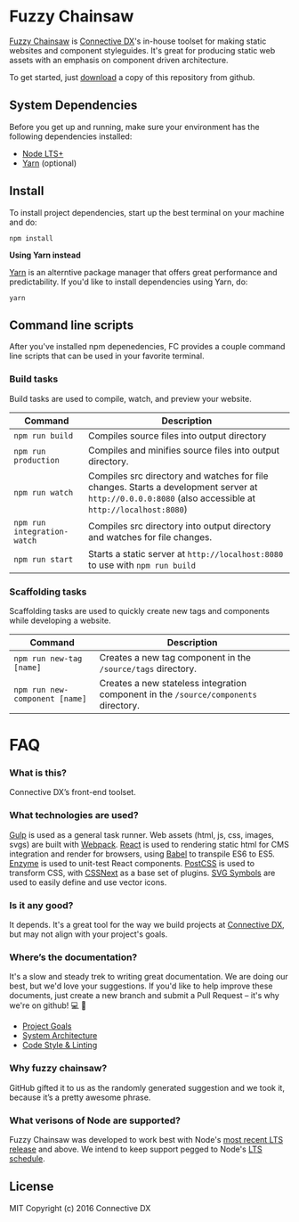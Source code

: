 # Fuzzy Chainsaw

[Fuzzy Chainsaw](https://github.com/connectivedx/fuzzy-chainsaw) is [Connective DX](https://www.connectivedx.com)'s in-house toolset for making static websites and component styleguides.  It's great for producing static web assets with an emphasis on component driven architecture.

To get started, just [download](https://github.com/connectivedx/fuzzy-chainsaw/archive/develop.zip) a copy of this repository from github.

## System Dependencies

Before you get up and running, make sure your environment has the following dependencies installed:

- [Node LTS+](https://nodejs.org/en/download)
- [Yarn](https://yarnpkg.com/en/docs/install) (optional)


## Install

To install project dependencies, start up the best terminal on your machine and do:

```
npm install
```

__Using Yarn instead__

[Yarn](https://github.com/yarnpkg/yarn) is an alterntive package manager that offers great performance and predictability.  If you'd like to install dependencies using Yarn, do:

```
yarn
```


## Command line scripts

After you've installed npm depenedencies, FC provides a couple command line scripts that can be used in your favorite terminal.

### Build tasks

Build tasks are used to compile, watch, and preview your website.

Command | Description
--- | ---
`npm run build` | Compiles source files into output directory
`npm run production` | Compiles and minifies source files into output directory.
`npm run watch` | Compiles src directory and watches for file changes. Starts a development server at `http://0.0.0.0:8080` (also accessible at `http://localhost:8080`)
`npm run integration-watch` | Compiles src directory into output directory and watches for file changes.
`npm run start` | Starts a static server at `http://localhost:8080` to use with `npm run build`

### Scaffolding tasks

Scaffolding tasks are used to quickly create new tags and components while developing a website.

Command | Description
--- | ---
`npm run new-tag [name]` | Creates a new tag component in the `/source/tags` directory.
`npm run new-component [name]` | Creates a new stateless integration component in the `/source/components` directory.


# FAQ

### What is this?

Connective DX’s front-end toolset.

### What technologies are used?

[Gulp](https://github.com/gulpjs/gulp) is used as a general task runner.  Web assets (html, js, css, images, svgs) are built with [Webpack](https://webpack.github.io).  [React](https://facebook.github.io/react) is used to rendering static html for CMS integration and render for browsers, using [Babel](https://babeljs.io) to transpile ES6 to ES5.  [Enzyme](https://github.com/airbnb/enzyme) is used to unit-test React components.  [PostCSS](https://github.com/postcss/postcss) is used to transform CSS, with [CSSNext](http://cssnext.io) as a base set of plugins.  [SVG Symbols](https://css-tricks.com/svg-symbol-good-choice-icons) are used to easily define and use vector icons.

### Is it any good?

It depends.  It's a great tool for the way we build projects at [Connective DX](https://www.connectivedx.com), but may not align with your project's goals.

### Where’s the documentation?

It's a slow and steady trek to writing great documentation. We are doing our best, but we'd love your suggestions. If you'd like to help improve these documents, just create a new branch and submit a Pull Request – it's why we're on github! :computer: :bamboo:

- [Project Goals](./docs/GOALS.md)
- [System Architecture](./docs/ARCHITECTURE.md)
- [Code Style & Linting](./docs/CODE_STYLE.md)

### Why fuzzy chainsaw?

GitHub gifted it to us as the randomly generated suggestion and we took it, because it’s a pretty awesome phrase.

### What verisons of Node are supported?

Fuzzy Chainsaw was developed to work best with Node's [most recent LTS release](https://nodejs.org/en/download/) and above. We intend to keep support pegged to Node's [LTS schedule](https://github.com/nodejs/LTS#lts-schedule).


## License

MIT Copyright (c) 2016 Connective DX
